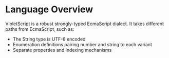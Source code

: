 # Language Overview

VioletScript is a robust strongly-typed EcmaScript dialect. It takes different paths from EcmaScript, such as:

- The String type is UTF-8 encoded
- Enumeration definitions pairing number and string to each variant
- Separate properties and indexing mechanisms